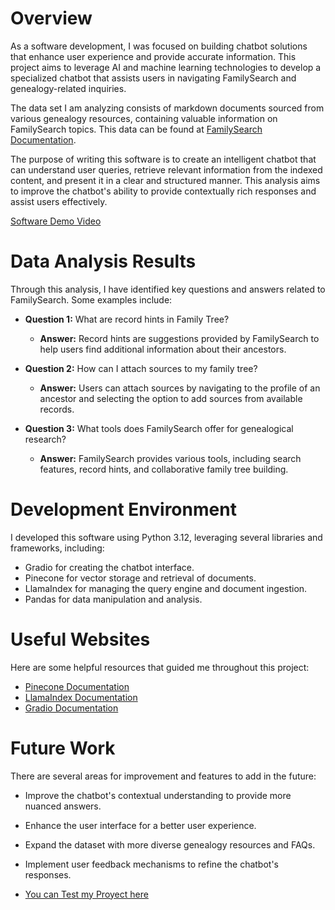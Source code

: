 # Overview

As a software development, I was focused on building chatbot solutions that enhance user experience and provide accurate information. This project aims to leverage AI and machine learning technologies to develop a specialized chatbot that assists users in navigating FamilySearch and genealogy-related inquiries.

The data set I am analyzing consists of markdown documents sourced from various genealogy resources, containing valuable information on FamilySearch topics. This data can be found at [FamilySearch Documentation](https://www.familysearch.org/en/help/helpcenter/source-linker-learning-center).

The purpose of writing this software is to create an intelligent chatbot that can understand user queries, retrieve relevant information from the indexed content, and present it in a clear and structured manner. This analysis aims to improve the chatbot's ability to provide contextually rich responses and assist users effectively.

[Software Demo Video](https://www.loom.com/share/58434f24859042859615d0ceaef0a0eb?sid=93e29f28-205e-4a0e-abf1-98607ae8629d)

# Data Analysis Results

Through this analysis, I have identified key questions and answers related to FamilySearch. Some examples include:

- **Question 1:** What are record hints in Family Tree?

  - **Answer:** Record hints are suggestions provided by FamilySearch to help users find additional information about their ancestors.

- **Question 2:** How can I attach sources to my family tree?

  - **Answer:** Users can attach sources by navigating to the profile of an ancestor and selecting the option to add sources from available records.

- **Question 3:** What tools does FamilySearch offer for genealogical research?
  - **Answer:** FamilySearch provides various tools, including search features, record hints, and collaborative family tree building.

# Development Environment

I developed this software using Python 3.12, leveraging several libraries and frameworks, including:

- Gradio for creating the chatbot interface.
- Pinecone for vector storage and retrieval of documents.
- LlamaIndex for managing the query engine and document ingestion.
- Pandas for data manipulation and analysis.

# Useful Websites

Here are some helpful resources that guided me throughout this project:

- [Pinecone Documentation](https://www.pinecone.io/docs/)
- [LlamaIndex Documentation](https://github.com/jerryjliu/llama_index)
- [Gradio Documentation](https://gradio.app/docs/)

# Future Work

There are several areas for improvement and features to add in the future:

- Improve the chatbot's contextual understanding to provide more nuanced answers.
- Enhance the user interface for a better user experience.
- Expand the dataset with more diverse genealogy resources and FAQs.
- Implement user feedback mechanisms to refine the chatbot's responses.

- [You can Test my Proyect here](https://huggingface.co/spaces/Tapilla/FamilySearchAI)
